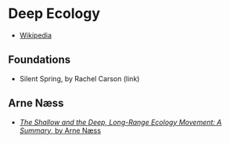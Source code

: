 # Deep Ecology

- [Wikipedia](https://en.wikipedia.org/wiki/Deep_ecology)

## Foundations

- Silent Spring, by Rachel Carson (link)

## Arne Næss

- [*The Shallow and the Deep, Long-Range Ecology Movement: A Summary*, by Arne Næss](https://openairphilosophy.org/the-shallow-and-the-deep-long-range-ecology-movement-a-summary/)
